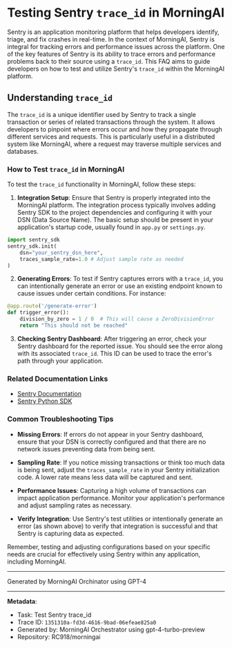 # Testing Sentry `trace_id` in MorningAI

Sentry is an application monitoring platform that helps developers identify, triage, and fix crashes in real-time. In the context of MorningAI, Sentry is integral for tracking errors and performance issues across the platform. One of the key features of Sentry is its ability to trace errors and performance problems back to their source using a `trace_id`. This FAQ aims to guide developers on how to test and utilize Sentry's `trace_id` within the MorningAI platform.

## Understanding `trace_id`

The `trace_id` is a unique identifier used by Sentry to track a single transaction or series of related transactions through the system. It allows developers to pinpoint where errors occur and how they propagate through different services and requests. This is particularly useful in a distributed system like MorningAI, where a request may traverse multiple services and databases.

### How to Test `trace_id` in MorningAI

To test the `trace_id` functionality in MorningAI, follow these steps:

1. **Integration Setup**: Ensure that Sentry is properly integrated into the MorningAI platform. The integration process typically involves adding Sentry SDK to the project dependencies and configuring it with your DSN (Data Source Name). The basic setup should be present in your application's startup code, usually found in `app.py` or `settings.py`.

```python
import sentry_sdk
sentry_sdk.init(
    dsn="your_sentry_dsn_here",
    traces_sample_rate=1.0 # Adjust sample rate as needed
)
```

2. **Generating Errors**: To test if Sentry captures errors with a `trace_id`, you can intentionally generate an error or use an existing endpoint known to cause issues under certain conditions. For instance:

```python
@app.route('/generate-error')
def trigger_error():
    division_by_zero = 1 / 0  # This will cause a ZeroDivisionError
    return "This should not be reached"
```

3. **Checking Sentry Dashboard**: After triggering an error, check your Sentry dashboard for the reported issue. You should see the error along with its associated `trace_id`. This ID can be used to trace the error's path through your application.

### Related Documentation Links

- [Sentry Documentation](https://docs.sentry.io)
- [Sentry Python SDK](https://docs.sentry.io/platforms/python/)

### Common Troubleshooting Tips

- **Missing Errors**: If errors do not appear in your Sentry dashboard, ensure that your DSN is correctly configured and that there are no network issues preventing data from being sent.
  
- **Sampling Rate**: If you notice missing transactions or think too much data is being sent, adjust the `traces_sample_rate` in your Sentry initialization code. A lower rate means less data will be captured and sent.

- **Performance Issues**: Capturing a high volume of transactions can impact application performance. Monitor your application's performance and adjust sampling rates as necessary.

- **Verify Integration**: Use Sentry's test utilities or intentionally generate an error (as shown above) to verify that integration is successful and that Sentry is capturing data as expected.

Remember, testing and adjusting configurations based on your specific needs are crucial for effectively using Sentry within any application, including MorningAI.

---
Generated by MorningAI Orchinator using GPT-4

---

**Metadata**:
- Task: Test Sentry trace_id
- Trace ID: `1351310a-fd3d-4616-9bad-06efeae825a0`
- Generated by: MorningAI Orchestrator using gpt-4-turbo-preview
- Repository: RC918/morningai
